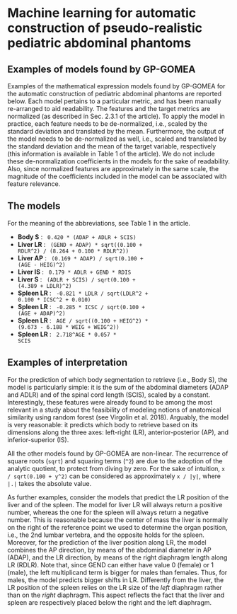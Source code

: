 # Machine learning for automatic construction of pseudo-realistic pediatric abdominal phantoms

## Examples of models found by GP-GOMEA

Examples of the mathematical expression models found by GP-GOMEA for the automatic construction of pediatric abdominal phantoms are reported below.
Each model pertains to a particular metric, and has been manually re-arranged to aid readability. 
The features and the target metrics are normalized (as described in Sec. 2.3.1 of the article).
To apply the model in practice, each feature needs to be de-normalized, i.e., scaled by the standard deviation and translated by the mean. Furthermore, the output of the model needs to be de-normalized as well, i.e., scaled and translated by the standard deviation and the mean of the target variable, respectively (this information is available in Table 1 of the article).
We do not include these de-normalization coefficients in the models for the sake of readability. Also, since normalized features are approximately in the same scale, the magnitude of the coefficients included in the model can be associated with feature relevance.


## The models
For the meaning of the abbreviations, see Table 1 in the article.

* **Body S** : <code> 0.420 * (ADAP + ADLR + SCIS) </code>
* **Liver LR** : <code> (GEND + ADAP) * sqrt((0.100 + RDLR^2) / (8.264 + 0.100 * RDLR^2)) </code>
* **Liver AP** : <code> (0.169 * ADAP) / sqrt(0.100 + (AGE - HEIG)^2) </code>
* **Liver IS** : <code> 0.179 * ADLR + GEND * RDIS </code>
* **Liver S** : <code> (ADLR + SCIS) / sqrt(0.100 + (4.389 + LDLR)^2) </code>
* **Spleen LR** : <code> -0.821 * LDLR / sqrt(LDLR^2 + 0.100 * ICSC^2 + 0.010) </code>
* **Spleen LR** : <code> -0.285 * ICSC / sqrt(0.100 + (AGE + ADAP)^2) </code>
* **Spleen LR** : <code> AGE / sqrt((0.100 + HEIG^2) * (9.673 - 6.188 * WEIG + WEIG^2)) </code>
* **Spleen LR** : <code> 2.718^AGE * 0.057 * SCIS</code>


## Examples of interpretation
For the prediction of which body segmentation to retrieve (i.e., Body S), the model is particularly simple: it is the sum of the abdominal diameters (ADAP and ADLR) and of the spinal cord length (SCIS), scaled by a constant.
Interestingly, these features were already found to be among the most relevant in a study about the feasibility of modeling notions of anatomical similarity using random forest (see Virgolin et al. 2018). Arguably, the model is very reasonable: it predicts which body to retrieve based on its dimensions along the three axes: left-right (LR), anterior-posterior (AP), and inferior-superior (IS).

All the other models found by GP-GOMEA are non-linear. The recurrence of square roots (`sqrt`) and squaring terms (`^2`) are due to the adoption of the analytic quotient, to protect from diving by zero. 
For the sake of intuition, `x / sqrt(0.100 + y^2)` can be considered as approximately `x / |y|`, where `|.|` takes the absolute value.

As further examples, consider the models that predict the LR position of the liver and of the spleen. 
The model for liver LR will always return a positive number, whereas the one for the spleen will always return a negative number.
This is reasonable because the center of mass the liver is normally on the right of the reference point we used to determine the organ position, i.e., the 2nd lumbar vertebra, and the opposite holds for the spleen.
Moreover, for the prediction of the liver position along LR, the model combines the AP direction, by means of the abdominal diameter in AP (ADAP), and the LR direction, by means of the right diaphragm length along LR (RDLR). 
Note that, since GEND can either have value 0 (female) or 1 (male), the left multiplicand term is bigger for males than females. Thus, for males, the model predicts bigger shifts in LR. 
Differently from the liver, the LR position of the spleen relies on the LR size of the *left* diaphragm rather than on the *right* diaphragm. 
This aspect reflects the fact that the liver and spleen are respectively placed below the right and the left diaphragm.

